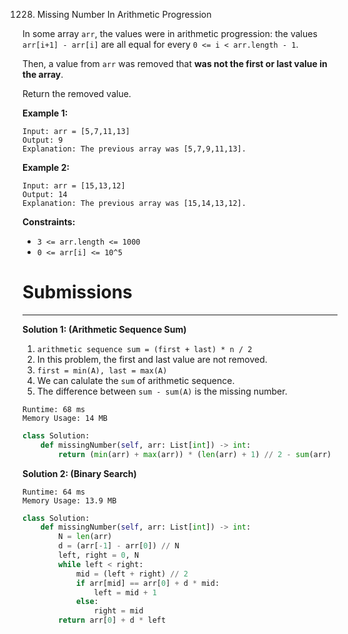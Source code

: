 1228. Missing Number In Arithmetic Progression

In some array `arr`, the values were in arithmetic progression: the values `arr[i+1] - arr[i]` are all equal for every `0 <= i < arr.length - 1`.

Then, a value from `arr` was removed that **was not the first or last value in the array**.

Return the removed value.

 

**Example 1:**
```
Input: arr = [5,7,11,13]
Output: 9
Explanation: The previous array was [5,7,9,11,13].
```

**Example 2:**
```
Input: arr = [15,13,12]
Output: 14
Explanation: The previous array was [15,14,13,12].
```

**Constraints:**

* `3 <= arr.length <= 1000`
* `0 <= arr[i] <= 10^5`

# Submissions
---
**Solution 1: (Arithmetic Sequence Sum)**

1. `arithmetic sequence sum = (first + last) * n / 2`
1. In this problem, the first and last value are not removed.
1. `first = min(A), last = max(A)`
1. We can calulate the `sum` of arithmetic sequence.
1. The difference between `sum - sum(A)` is the missing number.


```
Runtime: 68 ms
Memory Usage: 14 MB
```
```python
class Solution:
    def missingNumber(self, arr: List[int]) -> int:
        return (min(arr) + max(arr)) * (len(arr) + 1) // 2 - sum(arr)
```

**Solution 2: (Binary Search)**
```
Runtime: 64 ms
Memory Usage: 13.9 MB
```
```python
class Solution:
    def missingNumber(self, arr: List[int]) -> int:
        N = len(arr)
        d = (arr[-1] - arr[0]) // N
        left, right = 0, N
        while left < right:
            mid = (left + right) // 2
            if arr[mid] == arr[0] + d * mid:
                left = mid + 1
            else:
                right = mid
        return arr[0] + d * left
```